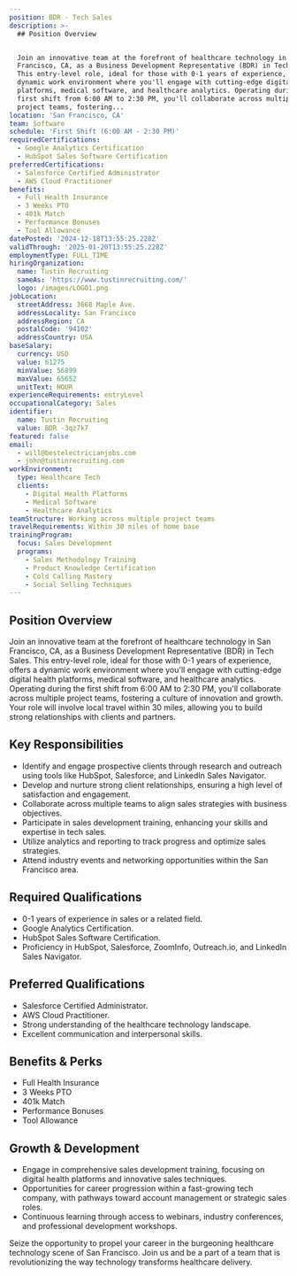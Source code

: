 ```yaml
---
position: BDR - Tech Sales
description: >-
  ## Position Overview


  Join an innovative team at the forefront of healthcare technology in San
  Francisco, CA, as a Business Development Representative (BDR) in Tech Sales.
  This entry-level role, ideal for those with 0-1 years of experience, offers a
  dynamic work environment where you'll engage with cutting-edge digital health
  platforms, medical software, and healthcare analytics. Operating during the
  first shift from 6:00 AM to 2:30 PM, you'll collaborate across multiple
  project teams, fostering...
location: 'San Francisco, CA'
team: Software
schedule: 'First Shift (6:00 AM - 2:30 PM)'
requiredCertifications:
  - Google Analytics Certification
  - HubSpot Sales Software Certification
preferredCertifications:
  - Salesforce Certified Administrator
  - AWS Cloud Practitioner
benefits:
  - Full Health Insurance
  - 3 Weeks PTO
  - 401k Match
  - Performance Bonuses
  - Tool Allowance
datePosted: '2024-12-18T13:55:25.228Z'
validThrough: '2025-01-20T13:55:25.228Z'
employmentType: FULL_TIME
hiringOrganization:
  name: Tustin Recruiting
  sameAs: 'https://www.tustinrecruiting.com/'
  logo: /images/LOGO1.png
jobLocation:
  streetAddress: 3668 Maple Ave.
  addressLocality: San Francisco
  addressRegion: CA
  postalCode: '94102'
  addressCountry: USA
baseSalary:
  currency: USD
  value: 61275
  minValue: 56899
  maxValue: 65652
  unitText: HOUR
experienceRequirements: entryLevel
occupationalCategory: Sales
identifier:
  name: Tustin Recruiting
  value: BDR -3qz7k7
featured: false
email:
  - will@bestelectricianjobs.com
  - john@tustinrecruiting.com
workEnvironment:
  type: Healthcare Tech
  clients:
    - Digital Health Platforms
    - Medical Software
    - Healthcare Analytics
teamStructure: Working across multiple project teams
travelRequirements: Within 30 miles of home base
trainingProgram:
  focus: Sales Development
  programs:
    - Sales Methodology Training
    - Product Knowledge Certification
    - Cold Calling Mastery
    - Social Selling Techniques
---
```




## Position Overview

Join an innovative team at the forefront of healthcare technology in San Francisco, CA, as a Business Development Representative (BDR) in Tech Sales. This entry-level role, ideal for those with 0-1 years of experience, offers a dynamic work environment where you'll engage with cutting-edge digital health platforms, medical software, and healthcare analytics. Operating during the first shift from 6:00 AM to 2:30 PM, you'll collaborate across multiple project teams, fostering a culture of innovation and growth. Your role will involve local travel within 30 miles, allowing you to build strong relationships with clients and partners.

## Key Responsibilities

- Identify and engage prospective clients through research and outreach using tools like HubSpot, Salesforce, and LinkedIn Sales Navigator.
- Develop and nurture strong client relationships, ensuring a high level of satisfaction and engagement.
- Collaborate across multiple teams to align sales strategies with business objectives.
- Participate in sales development training, enhancing your skills and expertise in tech sales.
- Utilize analytics and reporting to track progress and optimize sales strategies.
- Attend industry events and networking opportunities within the San Francisco area.

## Required Qualifications

- 0-1 years of experience in sales or a related field.
- Google Analytics Certification.
- HubSpot Sales Software Certification.
- Proficiency in HubSpot, Salesforce, ZoomInfo, Outreach.io, and LinkedIn Sales Navigator.

## Preferred Qualifications

- Salesforce Certified Administrator.
- AWS Cloud Practitioner.
- Strong understanding of the healthcare technology landscape.
- Excellent communication and interpersonal skills.

## Benefits & Perks

- Full Health Insurance
- 3 Weeks PTO
- 401k Match
- Performance Bonuses
- Tool Allowance

## Growth & Development

- Engage in comprehensive sales development training, focusing on digital health platforms and innovative sales techniques.
- Opportunities for career progression within a fast-growing tech company, with pathways toward account management or strategic sales roles.
- Continuous learning through access to webinars, industry conferences, and professional development workshops.

Seize the opportunity to propel your career in the burgeoning healthcare technology scene of San Francisco. Join us and be a part of a team that is revolutionizing the way technology transforms healthcare delivery.